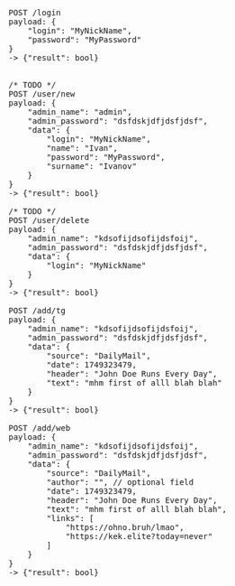 <pre>POST /login
payload: {
    "login": "MyNickName",
    "password": "MyPassword"
}
-> {"result": bool}


/* TODO */
POST /user/new 
payload: {
    "admin_name": "admin",
    "admin_password": "dsfdskjdfjdsfjdsf",
    "data": {
        "login": "MyNickName",
        "name": "Ivan",
        "password": "MyPassword",
        "surname": "Ivanov"
    }
}
-> {"result": bool}

/* TODO */
POST /user/delete
payload: {
    "admin_name": "kdsofijdsofijdsfoij",
    "admin_password": "dsfdskjdfjdsfjdsf",
    "data": {
        "login": "MyNickName"
    }
}
-> {"result": bool}

POST /add/tg
payload: {
    "admin_name": "kdsofijdsofijdsfoij",
    "admin_password": "dsfdskjdfjdsfjdsf",
    "data": {
        "source": "DailyMail",
        "date": 1749323479,
        "header": "John Doe Runs Every Day",
        "text": "mhm first of alll blah blah"
    }
}
-> {"result": bool}

POST /add/web
payload: {
    "admin_name": "kdsofijdsofijdsfoij",
    "admin_password": "dsfdskjdfjdsfjdsf",
    "data": {
        "source": "DailyMail",
        "author": "", // optional field
        "date": 1749323479,
        "header": "John Doe Runs Every Day",
        "text": "mhm first of alll blah blah",
        "links": [
            "https://ohno.bruh/lmao",
            "https://kek.elite?today=never"
        ]
    }
}
-> {"result": bool}</pre>
